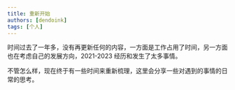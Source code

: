 ```yaml
---
title: 重新开始
authors: [dendoink]
tags: [个人]
---
```


时间过去了一年多，没有再更新任何的内容，一方面是工作占用了时间，另一方面也在考虑自己的发展方向，2021-2023 经历和发生了太多事情。

不管怎么样，现在终于有一些时间来重新梳理，这里会分享一些对遇到的事情的日常的思考。
